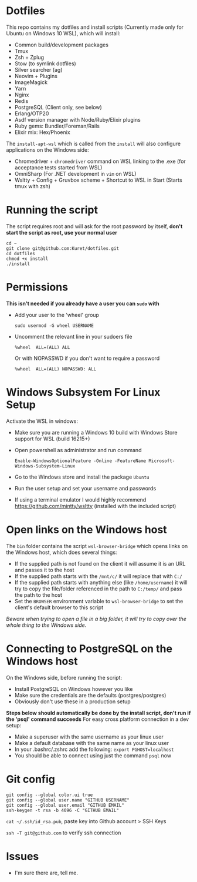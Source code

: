 # Dotfiles

This repo contains my dotfiles and install scripts (Currently made only for Ubuntu on Windows 10 WSL), which will install:
- Common build/development packages
- Tmux
- Zsh + Zplug
- Stow (to symlink dotfiles)
- Silver searcher (ag)
- Neovim + Plugins
- ImageMagick
- Yarn
- Nginx
- Redis
- PostgreSQL (Client only, see below)
- Erlang/OTP20
- Asdf version manager with Node/Ruby/Elixir plugins
- Ruby gems: Bundler/Foreman/Rails
- Elixir mix: Hex/Phoenix

The `install-apt-wsl` which is called from the `install` will also configure applications on the Windows side:
- Chromedriver + `chromedriver` command on WSL linking to the .exe (for acceptance tests started from WSL)
- OmniSharp (For .NET development in `vim` on WSL)
- Wsltty + Config + Gruvbox scheme + Shortcut to WSL in Start (Starts tmux with zsh)

# Running the script

The script requires root and will ask for the root password by itself, **don't start the script as root, use your normal user**

```
cd ~
git clone git@github.com:Kuret/dotfiles.git
cd dotfiles
chmod +x install
./install
```

# Permissions

**This isn't needed if you already have a user you can `sudo` with**

- Add your user to the 'wheel' group

   `sudo usermod -G wheel USERNAME`
   
- Uncomment the relevant line in your sudoers file

   `%wheel  ALL=(ALL) ALL`
   
   Or with NOPASSWD if you don't want to require a password
   
   `%wheel  ALL=(ALL) NOPASSWD: ALL`

# Windows Subsystem For Linux Setup

Activate the WSL in windows:
- Make sure you are running a Windows 10 build with Windows Store support for WSL (build 16215+)
- Open powershell as administrator and run command

   `Enable-WindowsOptionalFeature -Online -FeatureName Microsoft-Windows-Subsystem-Linux`
   
- Go to the Windows store and install the package `Ubuntu`
- Run the user setup and set your username and passwords
- If using a terminal emulator I would highly recommend https://github.com/mintty/wsltty (installed with the included script)

# Open links on the Windows host

The `bin` folder contains the script `wsl-browser-bridge` which opens links on the Windows host, which does several things:
- If the supplied path is not found on the client it will assume it is an URL and passes it to the host
- If the supplied path starts with the `/mnt/c/` it will replace that with `C:/`
- If the supplied path starts with anything else (like `/home/username`) it will try to copy the file/folder referenced in the path to `C:/temp/` and pass the path to the host
- Set the `BROWSER` environment variable to `wsl-browser-bridge` to set the client's default browser to this script

_Beware when trying to open a file in a big folder, it will try to copy over the whole thing to the Windows side._

# Connecting to PostgreSQL on the Windows host

On the Windows side, before running the script:
- Install PostgreSQL on Windows however you like
- Make sure the credentials are the defaults (postgres/postgres)
- Obviously don't use these in a production setup

**Steps below should automatically be done by the install script, don't run if the 'psql' command succeeds**
For easy cross platform connection in a dev setup:
- Make a superuser with the same username as your linux user
- Make a default database with the same name as your linux user
- In your .bashrc/.zshrc add the following: `export PGHOST=localhost`
- You should be able to connect using just the command `psql` now

# Git config

  ```
  git config --global color.ui true
  git config --global user.name "GITHUB USERNAME"
  git config --global user.email "GITHUB EMAIL"
  ssh-keygen -t rsa -b 4096 -C "GITHUB EMAIL"
  ```
  
  `cat ~/.ssh/id_rsa.pub`, paste key into Github account > SSH Keys
  
  `ssh -T git@github.com` to verify ssh connection

# Issues
- I'm sure there are, tell me.
